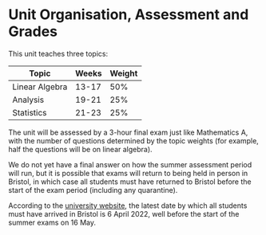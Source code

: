 # Unit Organisation, Assessment and Grades

This unit teaches three topics:

| Topic | Weeks | Weight |
|-------|-------|--------|
| Linear Algebra | 13-17 | 50% |
| Analysis | 19-21 | 25% |
| Statistics | 21-23 | 25% |

The unit will be assessed by a 3-hour final exam just like Mathematics A, with the number of questions determined by the topic weights (for example, half the questions will be on linear algebra).

We do not yet have a final answer on how the summer assessment period will run, but it is possible that exams will return to being held in person in Bristol, in which case all students must have returned to Bristol before the start of the exam period (including any quarantine).

According to the [university website](https://www.bristol.ac.uk/students/your-studies/study-2021/your-course/online-study/), the latest date by which all students must have arrived in Bristol is 6 April 2022, well before the start of the summer exams on 16 May.
